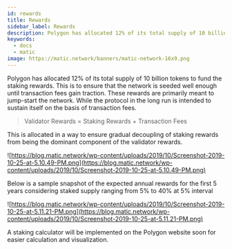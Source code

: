 ```yaml
---
id: rewards
title: Rewards
sidebar_label: Rewards
description: Polygon has allocated 12% of its total supply of 10 billion tokens to fund the staking rewards. This is to ensure that the network is seeded well enough until transaction fees gain traction.
keywords:
  - docs
  - matic
image: https://matic.network/banners/matic-network-16x9.png 
---
```


Polygon has allocated 12% of its total supply of 10 billion tokens to fund the staking rewards. This is to ensure that the network is seeded well enough until transaction fees gain traction. These rewards are primarily meant to jump-start the network. While the protocol in the long run is intended to sustain itself on the basis of transaction fees.

> Validator Rewards = Staking Rewards + Transaction Fees

This is allocated in a way to ensure gradual decoupling of staking rewards from being the dominant component of the validator rewards.

![https://blog.matic.network/wp-content/uploads/2019/10/Screenshot-2019-10-25-at-5.10.49-PM.png](https://blog.matic.network/wp-content/uploads/2019/10/Screenshot-2019-10-25-at-5.10.49-PM.png)

Below is a sample snapshot of the expected annual rewards for the first 5 years considering staked supply ranging from 5% to 40% at 5% interval

![https://blog.matic.network/wp-content/uploads/2019/10/Screenshot-2019-10-25-at-5.11.21-PM.png](https://blog.matic.network/wp-content/uploads/2019/10/Screenshot-2019-10-25-at-5.11.21-PM.png)

A staking calculator will be implemented on the Polygon website soon for easier calculation and visualization.